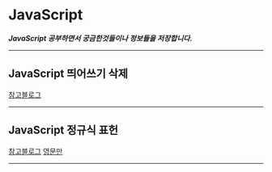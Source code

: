 # JavaScript

_**JavaScript 공부하면서 궁금한것들이나 정보들을 저장합니다.**_

---

## JavaScript 띄어쓰기 삭제

[참고블로그](https://dpdpwl.tistory.com/113)

---

## JavaScript 정규식 표헌

[참고블로그](https://roundfigure.tistory.com/20)
[영문만](https://joalog.tistory.com/32)

---

